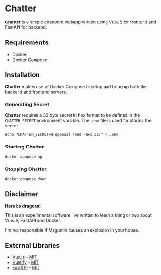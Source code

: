 # Chatter
__Chatter__ is a simple chatroom webapp written using VueJS for frontend and FastAPI for backend. 

## Requirements
 * Docker
 * Docker Compose

## Installation
__Chatter__ makes use of Docker Compose to setup and bring up both the backend and frontend servers.
### Generating Secret
__Chatter__ requires a 32 byte secret in hex format to be defined in the `CHATTER_SECRET` environment variable.
The `.env` file is used for storing the secret.
```
echo "CHATTER_SECRET=$(openssl rand -hex 32)" > .env
```

### Starting Chatter
```
docker compose up
```

### Stopping Chatter
```
docker compose down
```

## Disclaimer
__Here be dragons!__

This is an experimental software I've written to learn a thing or two about VueJS, FastAPI and Docker.

I'm not responsible if Megumin causes an explosion in your house.

## External Libraries
 * [Vue.js](https://vuejs.org/) - [MIT](https://raw.githubusercontent.com/vuejs/core/main/LICENSE)
 * [Vuetify](https://vuetifyjs.com/) - [MIT](https://raw.githubusercontent.com/vuetifyjs/vuetify/master/LICENSE.md)
 * [FastAPI](https://fastapi.tiangolo.com/) - [MIT](https://raw.githubusercontent.com/tiangolo/fastapi/master/LICENSE)